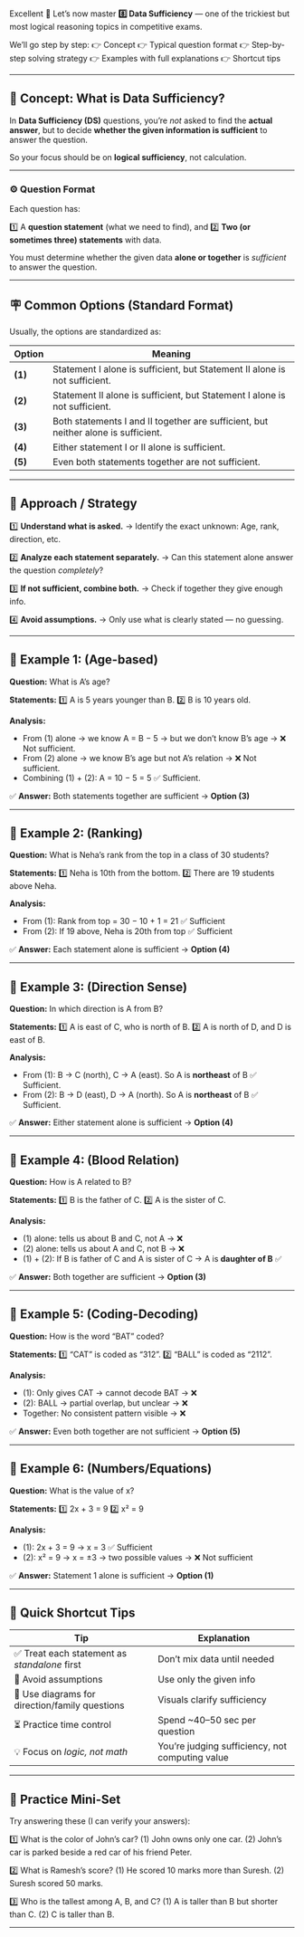 Excellent 👏 Let’s now master **8️⃣ Data Sufficiency** — one of the trickiest but most logical reasoning topics in competitive exams.

We’ll go step by step:
👉 Concept
👉 Typical question format
👉 Step-by-step solving strategy
👉 Examples with full explanations
👉 Shortcut tips

---

## 🧠 **Concept: What is Data Sufficiency?**

In **Data Sufficiency (DS)** questions, you’re *not* asked to find the **actual answer**, but to decide **whether the given information is sufficient** to answer the question.

So your focus should be on **logical sufficiency**, not calculation.

---

### ⚙️ **Question Format**

Each question has:

1️⃣ A **question statement** (what we need to find), and
2️⃣ **Two (or sometimes three) statements** with data.

You must determine whether the given data **alone or together** is *sufficient* to answer the question.

---

## 🪧 **Common Options (Standard Format)**

Usually, the options are standardized as:

| Option  | Meaning                                                                            |
| ------- | ---------------------------------------------------------------------------------- |
| **(1)** | Statement I alone is sufficient, but Statement II alone is not sufficient.         |
| **(2)** | Statement II alone is sufficient, but Statement I alone is not sufficient.         |
| **(3)** | Both statements I and II together are sufficient, but neither alone is sufficient. |
| **(4)** | Either statement I or II alone is sufficient.                                      |
| **(5)** | Even both statements together are not sufficient.                                  |

---

## 🧩 **Approach / Strategy**

1️⃣ **Understand what is asked.**
→ Identify the exact unknown: Age, rank, direction, etc.

2️⃣ **Analyze each statement separately.**
→ Can this statement alone answer the question *completely*?

3️⃣ **If not sufficient, combine both.**
→ Check if together they give enough info.

4️⃣ **Avoid assumptions.**
→ Only use what is clearly stated — no guessing.

---

## 🧠 **Example 1: (Age-based)**

**Question:**
What is A’s age?

**Statements:**
1️⃣ A is 5 years younger than B.
2️⃣ B is 10 years old.

**Analysis:**

* From (1) alone → we know A = B − 5 → but we don’t know B’s age → ❌ Not sufficient.
* From (2) alone → we know B’s age but not A’s relation → ❌ Not sufficient.
* Combining (1) + (2): A = 10 − 5 = 5 ✅ Sufficient.

✅ **Answer:** Both statements together are sufficient → **Option (3)**

---

## 🧩 **Example 2: (Ranking)**

**Question:**
What is Neha’s rank from the top in a class of 30 students?

**Statements:**
1️⃣ Neha is 10th from the bottom.
2️⃣ There are 19 students above Neha.

**Analysis:**

* From (1): Rank from top = 30 − 10 + 1 = 21 ✅ Sufficient
* From (2): If 19 above, Neha is 20th from top ✅ Sufficient

✅ **Answer:** Each statement alone is sufficient → **Option (4)**

---

## 🧩 **Example 3: (Direction Sense)**

**Question:**
In which direction is A from B?

**Statements:**
1️⃣ A is east of C, who is north of B.
2️⃣ A is north of D, and D is east of B.

**Analysis:**

* From (1): B → C (north), C → A (east). So A is **northeast** of B ✅ Sufficient.
* From (2): B → D (east), D → A (north). So A is **northeast** of B ✅ Sufficient.

✅ **Answer:** Either statement alone is sufficient → **Option (4)**

---

## 🧩 **Example 4: (Blood Relation)**

**Question:**
How is A related to B?

**Statements:**
1️⃣ B is the father of C.
2️⃣ A is the sister of C.

**Analysis:**

* (1) alone: tells us about B and C, not A → ❌
* (2) alone: tells us about A and C, not B → ❌
* (1) + (2): If B is father of C and A is sister of C → A is **daughter of B** ✅

✅ **Answer:** Both together are sufficient → **Option (3)**

---

## 🧩 **Example 5: (Coding-Decoding)**

**Question:**
How is the word “BAT” coded?

**Statements:**
1️⃣ “CAT” is coded as “312”.
2️⃣ “BALL” is coded as “2112”.

**Analysis:**

* (1): Only gives CAT → cannot decode BAT → ❌
* (2): BALL → partial overlap, but unclear → ❌
* Together: No consistent pattern visible → ❌

✅ **Answer:** Even both together are not sufficient → **Option (5)**

---

## 🧩 **Example 6: (Numbers/Equations)**

**Question:**
What is the value of x?

**Statements:**
1️⃣ 2x + 3 = 9
2️⃣ x² = 9

**Analysis:**

* (1): 2x + 3 = 9 → x = 3 ✅ Sufficient
* (2): x² = 9 → x = ±3 → two possible values → ❌ Not sufficient

✅ **Answer:** Statement 1 alone is sufficient → **Option (1)**

---

## 🧠 **Quick Shortcut Tips**

| Tip                                            | Explanation                                     |
| ---------------------------------------------- | ----------------------------------------------- |
| ✅ Treat each statement as *standalone* first   | Don’t mix data until needed                     |
| 🚫 Avoid assumptions                           | Use only the given info                         |
| 🧭 Use diagrams for direction/family questions | Visuals clarify sufficiency                     |
| ⏳ Practice time control                        | Spend ~40–50 sec per question                   |
| 💡 Focus on *logic, not math*                  | You’re judging sufficiency, not computing value |

---

## 🧾 **Practice Mini-Set**

Try answering these (I can verify your answers):

1️⃣ What is the color of John’s car?
(1) John owns only one car.
(2) John’s car is parked beside a red car of his friend Peter.

2️⃣ What is Ramesh’s score?
(1) He scored 10 marks more than Suresh.
(2) Suresh scored 50 marks.

3️⃣ Who is the tallest among A, B, and C?
(1) A is taller than B but shorter than C.
(2) C is taller than B.

---

